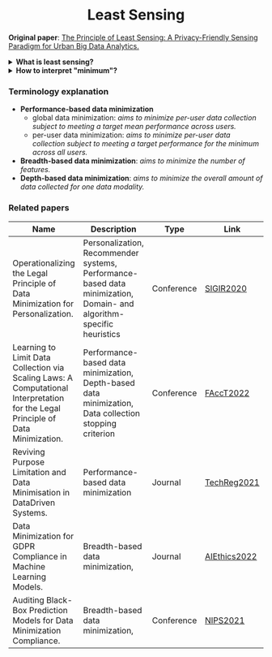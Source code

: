 <h1 align="center">
  <b>Least Sensing</b><br>
</h1>

**Original paper**: [The Principle of Least Sensing: A Privacy-Friendly Sensing Paradigm for Urban Big Data Analytics.](https://dl.acm.org/doi/abs/10.1145/3522696)

<details>
<summary><strong>What is least sensing?</strong></summary>
<em>When conducting urban big data analysis involving personal data, a data processing entity must sense and collect only the minimum information necessary for the specified analysis purpose.</em>
</details>

<details>
<summary><strong>How to interpret "minimum"?</strong></summary>
The first and perhaps most intuitive explanation of minimum is on the <em>data quantity</em>, i.e., sensing the smallest amount of data required for the purpose. Actually, other interpretations exist, such as <em>data precision</em>, <em>data sensitivity</em>, and <em>data predictability</em>.
</details>

### Terminology explanation
+ **Performance-based data minimization**
  + global data minimization: *aims to minimize per-user data collection subject to meeting a target mean performance across users.*
  + per-user data minimization: *aims to minimize per-user data collection subject to meeting a target performance for the minimum across all users.*
+ **Breadth-based data minimization**: *aims to minimize the number of features.*
+ **Depth-based data minimization**: *aims to minimize the overall amount of data collected for one data modality.*

### Related papers

| Name        | Description | Type        | Link        |
| ----------- | ----------- | ----------- | ----------- |
| Operationalizing the Legal Principle of Data Minimization for Personalization. | Personalization, Recommender systems, Performance-based data minimization, Domain- and algorithm-specific heuristics | Conference | [SIGIR2020](https://dl.acm.org/doi/abs/10.1145/3397271.3401034) |
| Learning to Limit Data Collection via Scaling Laws: A Computational Interpretation for the Legal Principle of Data Minimization. | Performance-based data minimization, Depth-based data minimization, Data collection stopping criterion | Conference | [FAccT2022](https://dl.acm.org/doi/abs/10.1145/3531146.3533148) |
| Reviving Purpose Limitation and Data Minimisation in DataDriven Systems. | Performance-based data minimization | Journal | [TechReg2021](https://techreg.org/article/download/10986/version/10973/11960/20667) |
| Data Minimization for GDPR Compliance in Machine Learning Models. | Breadth-based data minimization,  | Journal | [AIEthics2022](https://link.springer.com/article/10.1007/s43681-021-00095-8) |
| Auditing Black-Box Prediction Models for Data Minimization Compliance. | Breadth-based data minimization, | Conference | [NIPS2021](https://proceedings.neurips.cc/paper/2021/file/ac6b3cce8c74b2e23688c3e45532e2a7-Paper.pdf) |

<!-- #### Data precision

#### Data sensitivity

#### Data predictability -->